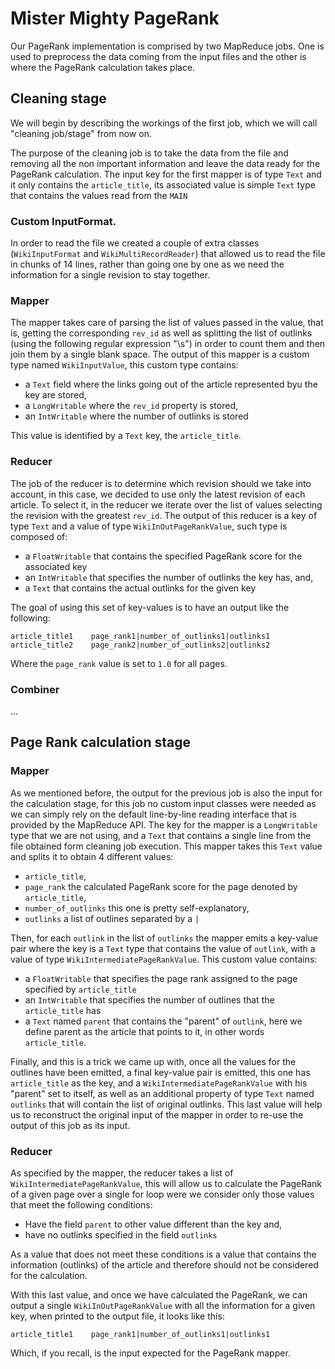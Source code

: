 # Mister Mighty PageRank 

Our PageRank implementation is comprised by two MapReduce jobs. One is used to preprocess the data coming from the input files and the other is where the PageRank calculation takes place.

## Cleaning stage

We will begin by describing the workings of the first job, which we will call "cleaning job/stage" from now on.

The purpose of the cleaning job is to take the data from the file and removing all the non important information and leave the data ready for the PageRank calculation. The input key for the first mapper is of type `Text` and it only contains the `article_title`, its associated value is simple `Text` type that contains the values read from the `MAIN`  

### Custom InputFormat. 

In order to read the file we created a couple of extra classes (`WikiInputFormat` and `WikiMultiRecordReader`) that allowed us to read the file in chunks of 14 lines, rather than going one by one as we need the information for a single revision to stay together.  

### Mapper

The mapper takes care of parsing the list of values passed in the value, that is, getting the corresponding `rev_id` as well as splitting the list of outlinks (using the following regular expression "\s") in order to count them and then join them by a single blank space. The output of this mapper is a custom type named `WikiInputValue`, this custom type contains:

 - a `Text` field where the links going out of the article represented byu the key are stored,  
 - a `LongWritable` where the `rev_id` property is stored,
 - an `IntWritable` where the number of outlinks is stored  

This value is identified by a `Text` key, the `article_title`.

### Reducer

The job of the reducer is to determine which revision should we take into account, in this case, we decided to use only the latest revision of each article. To select it, in the reducer we iterate over the list of values selecting the revision with the greatest `rev_id`. The output of this reducer is a key of type `Text` and a value of type `WikiInOutPageRankValue`, such type is composed of:

 - a `FloatWritable` that contains the specified PageRank score for the associated key
 - an `IntWritable` that specifies the number of outlinks the key has, and,
 - a `Text` that contains the actual outlinks for the given key

The goal of using this set of key-values is to have an output like the following:  

```
article_title1    page_rank1|number_of_outlinks1|outlinks1
article_title2    page_rank2|number_of_outlinks2|outlinks2
```

Where the  `page_rank` value is set to `1.0` for all pages.

### Combiner

...

## Page Rank calculation stage 

### Mapper

As we mentioned before, the output for the previous job is also the input for the calculation stage, for this job no custom input classes were needed as we can simply rely on the default  line-by-line reading interface that is provided by the MapReduce API. The key for the mapper is a `LongWritable` type that we are not using, and a `Text` that contains a single line from the file obtained form cleaning job execution. This mapper takes this `Text` value and splits it to obtain 4 different values:

 - `article_title`,
 - `page_rank` the calculated PageRank score for the page denoted by `article_title`,
 - `number_of_outlinks` this one is pretty self-explanatory,
 - `outlinks` a list of outlines separated by a `|`

Then, for each `outlink` in the list of `outlinks` the mapper emits a key-value pair where the key is a `Text` type that contains the value of `outlink`, with a value of type `WikiIntermediatePageRankValue`. This custom value contains:

 - a `FloatWritable` that specifies the page rank assigned to the page specified by `article_title`
 - an `IntWritable` that specifies the number of outlines that the `article_title` has
 - a `Text` named `parent` that contains the "parent" of `outlink`, here we define parent as the article that points to it, in other words `article_title`. 

Finally, and this is a trick we came up with, once all the values for the outlines have been emitted,  a final key-value pair is emitted, this one has `article_title` as the key, and a `WikiIntermediatePageRankValue` with his "parent" set to itself, as well as an additional property of type `Text` named `outlinks` that will contain the list of original outlinks. This last value will help us to reconstruct the original input of the mapper in order to re-use the output of this job as its input.

### Reducer

As specified by the mapper, the reducer takes a list of `WikiIntermediatePageRankValue`, this will allow us to calculate the PageRank of a given page over a single for loop were we consider only those values that meet the following conditions:

 - Have the field `parent` to other value different than the key and,
 - have no outlinks specified in the field `outlinks` 

As a value that does not meet these conditions is a value that contains the information (outlinks) of the article and therefore should not be considered for the calculation.

With this last value, and once we have calculated the PageRank, we can output a single `WikiInOutPageRankValue` with all the information for a given key, when printed to the output file, it  looks like this:

```
article_title1    page_rank1|number_of_outlinks1|outlinks1
```

Which, if you recall, is the input expected for the PageRank mapper.
